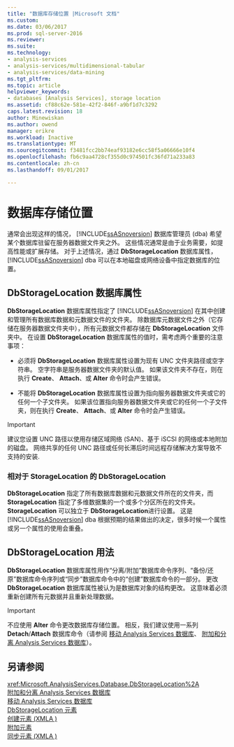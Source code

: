 ```yaml
---
title: "数据库存储位置 |Microsoft 文档"
ms.custom: 
ms.date: 03/06/2017
ms.prod: sql-server-2016
ms.reviewer: 
ms.suite: 
ms.technology:
- analysis-services
- analysis-services/multidimensional-tabular
- analysis-services/data-mining
ms.tgt_pltfrm: 
ms.topic: article
helpviewer_keywords:
- databases [Analysis Services], storage location
ms.assetid: cf88c62e-581e-42f2-846f-a9bf1d7c3292
caps.latest.revision: 18
author: Minewiskan
ms.author: owend
manager: erikre
ms.workload: Inactive
ms.translationtype: MT
ms.sourcegitcommit: f3481fcc2bb74eaf93182e6cc58f5a06666e10f4
ms.openlocfilehash: fb6c9aa4728cf355d0c974501fc36fd71a233a83
ms.contentlocale: zh-cn
ms.lasthandoff: 09/01/2017

---
```

# <a name="database-storage-location"></a>数据库存储位置
  通常会出现这样的情况， [!INCLUDE[ssASnoversion](../../includes/ssasnoversion-md.md)] 数据库管理员 (dba) 希望某个数据库驻留在服务器数据文件夹之外。 这些情况通常是由于业务需要，如提高性能或扩展存储。 对于上述情况，通过 **DbStorageLocation** 数据库属性， [!INCLUDE[ssASnoversion](../../includes/ssasnoversion-md.md)] dba 可以在本地磁盘或网络设备中指定数据库的位置。  
  
## <a name="dbstoragelocation-database-property"></a>DbStorageLocation 数据库属性  
 **DbStorageLocation** 数据库属性指定了 [!INCLUDE[ssASnoversion](../../includes/ssasnoversion-md.md)] 在其中创建和管理所有数据库数据和元数据文件的文件夹。 除数据库元数据文件之外（它存储在服务器数据文件夹中），所有元数据文件都存储在 **DbStorageLocation** 文件夹中。 在设置 **DbStorageLocation** 数据库属性的值时，需考虑两个重要的注意事项：  
  
-   必须将 **DbStorageLocation** 数据库属性设置为现有 UNC 文件夹路径或空字符串。 空字符串是服务器数据文件夹的默认值。 如果该文件夹不存在，则在执行 **Create**、 **Attach**、或 **Alter** 命令时会产生错误。  
  
-   不能将 **DbStorageLocation** 数据库属性设置为指向服务器数据文件夹或它的任何一个子文件夹。 如果该位置指向服务器数据文件夹或它的任何一个子文件夹，则在执行 **Create**、 **Attach**、或 **Alter** 命令时会产生错误。  
  
> [!IMPORTANT]  
>  建议您设置 UNC 路径以使用存储区域网络 (SAN)、基于 iSCSI 的网络或本地附加的磁盘。 网络共享的任何 UNC 路径或任何长滞后时间远程存储解决方案导致不支持的安装.  
  
### <a name="dbstoragelocation-compared-to-storagelocation"></a>相对于 StorageLocation 的 DbStorageLocation  
 **DbStorageLocation** 指定了所有数据库数据和元数据文件所在的文件夹，而 **StorageLocation** 指定了多维数据集的一个或多个分区所在的文件夹。 **StorageLocation** 可以独立于 **DbStorageLocation**进行设置。 这是 [!INCLUDE[ssASnoversion](../../includes/ssasnoversion-md.md)] dba 根据预期的结果做出的决定，很多时候一个属性或另一个属性的使用会重叠。  
  
## <a name="dbstoragelocation-usage"></a>DbStorageLocation 用法  
 **DbStorageLocation** 数据库属性用作“分离/附加”数据库命令序列、“备份/还原”数据库命令序列或“同步”数据库命令中的“创建”数据库命令的一部分。 更改 **DbStorageLocation** 数据库属性被认为是数据库对象的结构更改。 这意味着必须重新创建所有元数据并且重新处理数据。  
  
> [!IMPORTANT]  
>  不应使用 **Alter** 命令更改数据库存储位置。 相反，我们建议使用一系列 **Detach**/**Attach** 数据库命令（请参阅 [移动 Analysis Services 数据库](../../analysis-services/multidimensional-models/move-an-analysis-services-database.md)、 [附加和分离 Analysis Services 数据库](../../analysis-services/multidimensional-models/attach-and-detach-analysis-services-databases.md)）。  
  
## <a name="see-also"></a>另请参阅  
 <xref:Microsoft.AnalysisServices.Database.DbStorageLocation%2A>   
 [附加和分离 Analysis Services 数据库](../../analysis-services/multidimensional-models/attach-and-detach-analysis-services-databases.md)   
 [移动 Analysis Services 数据库](../../analysis-services/multidimensional-models/move-an-analysis-services-database.md)   
 [DbStorageLocation 元素](../../analysis-services/xmla/xml-elements-properties/dbstoragelocation-element.md)   
 [创建元素 &#40;XMLA &#41;](../../analysis-services/xmla/xml-elements-commands/create-element-xmla.md)   
 [附加元素](../../analysis-services/xmla/xml-elements-commands/attach-element.md)   
 [同步元素 &#40;XMLA &#41;](../../analysis-services/xmla/xml-elements-commands/synchronize-element-xmla.md)  
  
  

